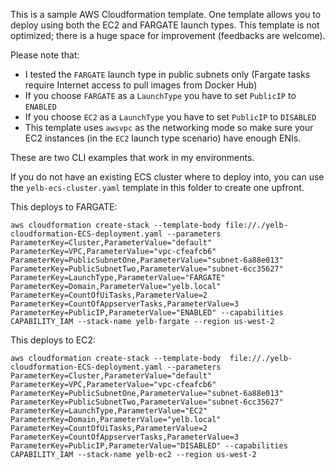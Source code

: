 This is a sample AWS Cloudformation template. One template allows you to deploy using both the EC2 and FARGATE launch types. This template is not optimized; there is a huge space for improvement (feedbacks are welcome). 

Please note that:
- I tested the `FARGATE` launch type in public subnets only (Fargate tasks require Internet access to pull images from Docker Hub) 
- If you choose `FARGATE` as a `LaunchType` you have to set `PublicIP` to `ENABLED`
- If you choose `EC2` as a `LaunchType` you have to set `PublicIP` to `DISABLED`
- This template uses `awsvpc` as the networking mode so make sure your EC2 instances (in the `EC2` launch type scenario) have enough ENIs.

These are two CLI examples that work in my environments. 

If you do not have an existing ECS cluster where to deploy into, you can use the `yelb-ecs-cluster.yaml` template in this folder to create one upfront. 

This deploys to FARGATE:

```
aws cloudformation create-stack --template-body file://./yelb-cloudformation-ECS-deployment.yaml --parameters ParameterKey=Cluster,ParameterValue="default" ParameterKey=VPC,ParameterValue="vpc-cfeafcb6" ParameterKey=PublicSubnetOne,ParameterValue="subnet-6a88e013" ParameterKey=PublicSubnetTwo,ParameterValue="subnet-6cc35627" ParameterKey=LaunchType,ParameterValue="FARGATE" ParameterKey=Domain,ParameterValue="yelb.local" ParameterKey=CountOfUiTasks,ParameterValue=2 ParameterKey=CountOfAppserverTasks,ParameterValue=3 ParameterKey=PublicIP,ParameterValue="ENABLED" --capabilities CAPABILITY_IAM --stack-name yelb-fargate --region us-west-2
```

This deploys to EC2:

```
aws cloudformation create-stack --template-body  file://./yelb-cloudformation-ECS-deployment.yaml --parameters ParameterKey=Cluster,ParameterValue="default" ParameterKey=VPC,ParameterValue="vpc-cfeafcb6" ParameterKey=PublicSubnetOne,ParameterValue="subnet-6a88e013" ParameterKey=PublicSubnetTwo,ParameterValue="subnet-6cc35627" ParameterKey=LaunchType,ParameterValue="EC2" ParameterKey=Domain,ParameterValue="yelb.local" ParameterKey=CountOfUiTasks,ParameterValue=2 ParameterKey=CountOfAppserverTasks,ParameterValue=3 ParameterKey=PublicIP,ParameterValue="DISABLED" --capabilities CAPABILITY_IAM --stack-name yelb-ec2 --region us-west-2
```
